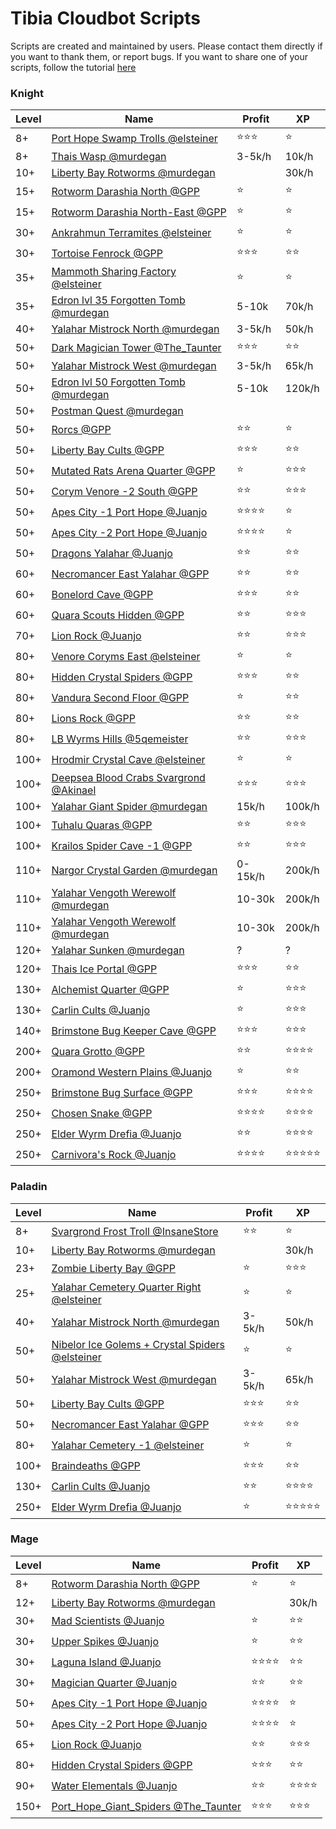 # Tibia Cloudbot Scripts

Scripts are created and maintained by users. Please contact them directly if you want to thank them, or report bugs.
If you want to share one of your scripts, follow the tutorial [here](https://drive.google.com/open?id=1dkmZxfg-7W_dCIfvhEVx_WlGBEEA4cmZ)
### Knight
| Level | Name      | Profit        | XP   |
| ----- | --------- | ------------- | ---- |
|8+ | [Port Hope Swamp Trolls @elsteiner](elsteiner/PortHope_SwampTrolls/setup.json) | :star::star::star: | :star:|
|8+ | [Thais Wasp @murdegan](murdegan/Thais_Wasp/setup.json) | 3-5k/h | 10k/h|
|10+ | [Liberty Bay Rotworms @murdegan](murdegan/Liberty_Bay_Rotworms/Knight/setup.json) |  | 30k/h|
|15+ | [Rotworm Darashia North @GPP](GPP/rotworm_darashia_north/setup.json) | :star: | :star:|
|15+ | [Rotworm Darashia North-East @GPP](GPP/rotworm_darashia_north_east/setup.json) | :star: | :star:|
|30+ | [Ankrahmun Terramites @elsteiner](elsteiner/Ankrahmun_Terramites/setup_ek.json) | :star: | :star:|
|30+ | [Tortoise Fenrock @GPP](GPP/tortoise_fenrock/setup.json) | :star::star::star: | :star::star:|
|35+ | [Mammoth Sharing Factory @elsteiner](elsteiner/Svargrond_MammothSharingFactory/setup_ek.json) | :star: | :star:|
|35+ | [Edron lvl 35 Forgotten Tomb @murdegan](murdegan/Edron_lvl_35_Forgotten_Tomb/setup.json) | 5-10k | 70k/h|
|40+ | [Yalahar Mistrock North @murdegan](murdegan/Yalahar_Mistrock_North/setup_EK.json) | 3-5k/h | 50k/h|
|50+ | [Dark Magician Tower @The_Taunter](The_Taunter/Dark_Magician_Tower/setup_ek.json) | :star::star::star: | :star::star:|
|50+ | [Yalahar Mistrock West @murdegan](murdegan/Yalahar_Mistrock_West/setup_EK.json) | 3-5k/h | 65k/h|
|50+ | [Edron lvl 50 Forgotten Tomb @murdegan](murdegan/Edron_lvl_50_Forgotten_Tomb/setup.json) | 5-10k | 120k/h|
|50+ | [Postman Quest @murdegan](murdegan/Postman_Quest/setup_EK.json) |  | |
|50+ | [Rorcs @GPP](GPP/rorc/setup.json) | :star::star: | :star:|
|50+ | [Liberty Bay Cults @GPP](GPP/liberty_bay_cults/setupek.json) | :star::star::star: | :star::star:|
|50+ | [Mutated Rats Arena Quarter @GPP](GPP/mutatedrats_arena/setup.json) | :star: | :star::star::star:|
|50+ | [Corym Venore -2 South @GPP](GPP/corym_venore_-2south) | :star::star: | :star::star::star:|
|50+ | [Apes City -1 Port Hope @Juanjo](Juanjo/apes_city_-1/setup_ek.json) | :star::star::star::star: | :star:|
|50+ | [Apes City -2 Port Hope @Juanjo](Juanjo/apes_city_-2/setup_ek.json) | :star::star::star::star: | :star:|
|50+ | [Dragons Yalahar @Juanjo](Juanjo/dragons_yalahar/setup_ek.json) | :star::star: | :star::star:|
|60+ | [Necromancer East Yalahar @GPP](GPP/necromancer_east_yalahar/setup.json) | :star::star: | :star::star:|
|60+ | [Bonelord Cave @GPP](GPP/bonelord_cave/setup.json) | :star::star::star: | :star::star:|
|60+ | [Quara Scouts Hidden @GPP](GPP/quarascouts_hidden/setup.json) | :star::star: | :star::star::star:|
|70+ | [Lion Rock @Juanjo](Juanjo/lion_rock/setup_ek70.json) | :star::star: | :star::star::star:|
|80+ | [Venore Coryms East @elsteiner](elsteiner/Venore_CorymsEast/setup_ek.json) | :star: | :star:|
|80+ | [Hidden Crystal Spiders @GPP](GPP/crystal_spider_hidden/setup.json) | :star::star::star: | :star::star:|
|80+ | [Vandura Second Floor @GPP](GPP/vandura_2nd/setup.json) | :star: | :star::star:|
|80+ | [Lions Rock @GPP](GPP/lion_rock/setup.json) | :star::star: | :star::star:|
|80+ | [LB Wyrms Hills @5qemeister](5qemeister/wyrm_hills_lb/setup_ek.json) | :star::star: | :star::star::star:|
|100+ | [Hrodmir Crystal Cave @elsteiner](elsteiner/Svargrond_HrodmirCrystalCave/setup.json) | :star: | :star:|
|100+ | [Deepsea Blood Crabs Svargrond @Akinael](Akinael/Deepsea_blood_crabs/setup_ek.json) | :star::star::star: | :star::star::star:|
|100+ | [Yalahar Giant Spider @murdegan](murdegan/Yalahar_Giant_Spider/setup_EK.json) | 15k/h | 100k/h|
|100+ | [Tuhalu Quaras @GPP](GPP/tuhalu_quaras/setup.json) | :star::star: | :star::star::star:|
|100+ | [Krailos Spider Cave -1 @GPP](GPP/krailos_spidercave_-1/setup.json) | :star::star: | :star::star::star:|
|110+ | [Nargor Crystal Garden @murdegan](murdegan/Nargor_Crystal_Garden/setup_EK.json) | 0-15k/h | 200k/h|
|110+ | [Yalahar Vengoth Werewolf @murdegan](murdegan/Yalahar_Vengoth_Werewolf/With_Access/setup_EK.json) | 10-30k | 200k/h|
|110+ | [Yalahar Vengoth Werewolf @murdegan](murdegan/Yalahar_Vengoth_Werewolf/Without_Access/setup_EK.json) | 10-30k | 200k/h|
|120+ | [Yalahar Sunken @murdegan](murdegan/Yalahar_Sunken/setup_EK.json) | ? | ?|
|120+ | [Thais Ice Portal @GPP](GPP/thais_ice_portal/setup.json) | :star::star::star: | :star::star:|
|130+ | [Alchemist Quarter @GPP](GPP/alchemist_quarter/setup.json) | :star: | :star::star::star:|
|130+ | [Carlin Cults @Juanjo](Juanjo/carlin_cults/setup_ek.json) | :star: | :star::star::star:|
|140+ | [Brimstone Bug Keeper Cave @GPP](GPP/brimstonebug_keepercave/setup.json) | :star::star::star: | :star::star::star:|
|200+ | [Quara Grotto @GPP](GPP/quara_grotto/setup.json) | :star::star: | :star::star::star::star:|
|200+ | [Oramond Western Plains @Juanjo](Juanjo/oramond_rot_votes/setup_ek.json) | :star: | :star::star:|
|250+ | [Brimstone Bug Surface @GPP](GPP/brimstonebug_surface/setup.json) | :star::star::star: | :star::star::star::star:|
|250+ | [Chosen Snake @GPP](GPP/chosen_snake/setup.json) | :star::star::star::star: | :star::star::star::star:|
|250+ | [Elder Wyrm Drefia @Juanjo](Juanjo/elder_wyrms/setup_ek.json) | :star::star: | :star::star::star::star:|
|250+ | [Carnivora's Rock @Juanjo](Juanjo/carnivoras_rock/setup_ek.json) | :star::star::star::star: | :star::star::star::star::star:|

### Paladin
| Level | Name      | Profit        | XP   |
| ----- | --------- | ------------- | ---- |
|8+ | [Svargrond Frost Troll @InsaneStore](InsaneStore/SvargrondFrostTroll/IS_Svargrond_Frost_Troll_RP_v1.0.json) | :star::star: | :star:|
|10+ | [Liberty Bay Rotworms @murdegan](murdegan/Liberty_Bay_Rotworms/Paladin/setup.json) |  | 30k/h|
|23+ | [Zombie Liberty Bay @GPP](GPP/zombie_lb/setup.json) | :star: | :star::star::star:|
|25+ | [Yalahar Cemetery Quarter Right @elsteiner](elsteiner/Yalahar_CemeteryQuarterRight/setup.json) | :star: | :star:|
|40+ | [Yalahar Mistrock North @murdegan](murdegan/Yalahar_Mistrock_North/setup_RP.json) | 3-5k/h | 50k/h|
|50+ | [Nibelor Ice Golems + Crystal Spiders @elsteiner](elsteiner/Svargrond_Nibeolor_IceGolems_CrystalSpiders/setup_rp.json) | :star: | :star:|
|50+ | [Yalahar Mistrock West @murdegan](murdegan/Yalahar_Mistrock_West/setup_RP.json) | 3-5k/h | 65k/h|
|50+ | [Liberty Bay Cults @GPP](GPP/liberty_bay_cults/setup.json) | :star::star::star: | :star::star:|
|50+ | [Necromancer East Yalahar @GPP](GPP/necromancer_east_yalahar/setuprp.json) | :star::star::star: | :star::star:|
|80+ | [Yalahar Cemetery -1 @elsteiner](elsteiner/Yalahar_Cemetery-1/setup_rp.json) | :star: | :star:|
|100+ | [Braindeaths @GPP](GPP/braindeaths/setuprp.json) | :star::star::star: | :star::star:|
|130+ | [Carlin Cults @Juanjo](Juanjo/carlin_cults/setup_rp.json) | :star::star: | :star::star::star::star:|
|250+ | [Elder Wyrm Drefia @Juanjo](Juanjo/elder_wyrms/setup_rp.json) | :star: | :star::star::star::star::star:|

### Mage
| Level | Name      | Profit        | XP   |
| ----- | --------- | ------------- | ---- |
|8+ | [Rotworm Darashia North  @GPP](GPP/rotworm_darashia_north/setupmage.json) | :star: | :star:|
|12+ | [Liberty Bay Rotworms @murdegan](murdegan/Liberty_Bay_Rotworms/Mage/setup.json) |  | 30k/h|
|30+ | [Mad Scientists @Juanjo](Juanjo/mad_scientist/setup_mage.json) | :star: | :star::star:|
|30+ | [Upper Spikes @Juanjo](Juanjo/upper_spikes/setup_mage.json) | :star: | :star::star:|
|30+ | [Laguna Island @Juanjo](Juanjo/laguna_island/setup_mage_low.json) | :star::star::star::star: | :star::star:|
|30+ | [Magician Quarter @Juanjo](Juanjo/magician_quarter/setup_mage.json) | :star::star: | :star::star:|
|50+ | [Apes City -1 Port Hope @Juanjo](Juanjo/apes_city_-1/setup_mage.json) | :star::star::star::star: | :star:|
|50+ | [Apes City -2 Port Hope @Juanjo](Juanjo/apes_city_-2/setup_mage.json) | :star::star::star::star: | :star:|
|65+ | [Lion Rock @Juanjo](Juanjo/lion_rock/setup_mage.json) | :star::star: | :star::star::star:|
|80+ | [Hidden Crystal Spiders @GPP](GPP/crystal_spider_hidden/setupMage.json) | :star::star::star: | :star::star:|
|90+ | [Water Elementals @Juanjo](Juanjo/water_elementals/setup_mage.json) | :star::star: | :star::star::star::star:|
|150+ | [Port_Hope_Giant_Spiders @The_Taunter](The_Taunter/Port_Hope_Giant_Spiders/setup_mage.json) | :star::star::star: | :star::star::star:|

